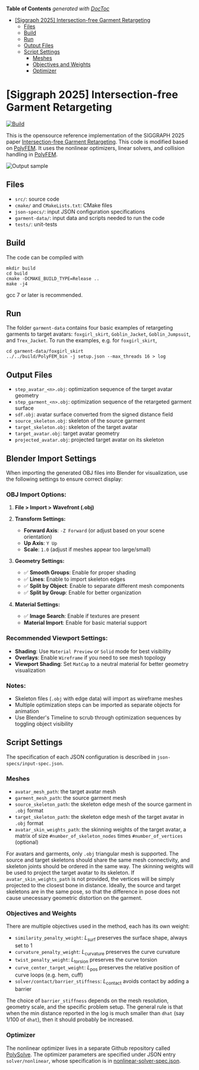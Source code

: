 <!-- START doctoc generated TOC please keep comment here to allow auto update -->
<!-- DON'T EDIT THIS SECTION, INSTEAD RE-RUN doctoc TO UPDATE -->

**Table of Contents** _generated with [DocToc](https://github.com/thlorenz/doctoc)_

- [[Siggraph 2025] Intersection-free Garment Retargeting](#siggraph-2025-intersection-free-garment-retargeting)
  - [Files](#files)
  - [Build](#build)
  - [Run](#run)
  - [Output Files](#output-files)
  - [Script Settings](#script-settings)
    - [Meshes](#meshes)
    - [Objectives and Weights](#objectives-and-weights)
    - [Optimizer](#optimizer)

<!-- END doctoc generated TOC please keep comment here to allow auto update -->

# [Siggraph 2025] Intersection-free Garment Retargeting

[![Build](https://github.com/Huangzizhou/cloth-fit/actions/workflows/continuous.yml/badge.svg)](https://github.com/Huangzizhou/cloth-fit/actions/workflows/continuous.yml)

This is the opensource reference implementation of the SIGGRAPH 2025 paper [Intersection-free Garment Retargeting](https://huangzizhou.github.io/assets/img/research/cloth/paper.pdf). This code is modified based on [PolyFEM](https://github.com/polyfem/polyfem). It uses the nonlinear optimizers, linear solvers, and collision handling in [PolyFEM](https://github.com/polyfem/polyfem).

![Output sample](./garment-data/output.gif)

## Files

- `src/`: source code
- `cmake/` and `CMakeLists.txt`: CMake files
- `json-specs/`: input JSON configuration specifications
- `garment-data/`: input data and scripts needed to run the code
- `tests/`: unit-tests

## Build

The code can be compiled with

```
mkdir build
cd build
cmake -DCMAKE_BUILD_TYPE=Release ..
make -j4
```

gcc 7 or later is recommended.

## Run

The folder `garment-data` contains four basic examples of retargeting garments to target avatars: `foxgirl_skirt`, `Goblin_Jacket`, `Goblin_Jumpsuit`, and `Trex_Jacket`. To run the examples, e.g. for `foxgirl_skirt`,

```
cd garment-data/foxgirl_skirt
../../build/PolyFEM_bin -j setup.json --max_threads 16 > log
```

## Output Files

- `step_avatar_<n>.obj`: optimization sequence of the target avatar geometry
- `step_garment_<n>.obj`: optimization sequence of the retargeted garment surface
- `sdf.obj`: avatar surface converted from the signed distance field
- `source_skeleton.obj`: skeleton of the source garment
- `target_skeleton.obj`: skeleton of the target avatar
- `target_avatar.obj`: target avatar geometry
- `projected_avatar.obj`: projected target avatar on its skeleton

## Blender Import Settings

When importing the generated OBJ files into Blender for visualization, use the following settings to ensure correct display:

### OBJ Import Options:

1. **File > Import > Wavefront (.obj)**
2. **Transform Settings:**

   - **Forward Axis**: `-Z Forward` (or adjust based on your scene orientation)
   - **Up Axis**: `Y Up`
   - **Scale**: `1.0` (adjust if meshes appear too large/small)

3. **Geometry Settings:**

   - ✅ **Smooth Groups**: Enable for proper shading
   - ✅ **Lines**: Enable to import skeleton edges
   - ✅ **Split by Object**: Enable to separate different mesh components
   - ✅ **Split by Group**: Enable for better organization

4. **Material Settings:**
   - ✅ **Image Search**: Enable if textures are present
   - **Material Import**: Enable for basic material support

### Recommended Viewport Settings:

- **Shading**: Use `Material Preview` or `Solid` mode for best visibility
- **Overlays**: Enable `Wireframe` if you need to see mesh topology
- **Viewport Shading**: Set `MatCap` to a neutral material for better geometry visualization

### Notes:

- Skeleton files (`.obj` with edge data) will import as wireframe meshes
- Multiple optimization steps can be imported as separate objects for animation
- Use Blender's Timeline to scrub through optimization sequences by toggling object visibility

## Script Settings

The specification of each JSON configuration is described in `json-specs/input-spec.json`.

### Meshes

- `avatar_mesh_path`: the target avatar mesh
- `garment_mesh_path`: the source garment mesh
- `source_skeleton_path`: the skeleton edge mesh of the source garment in `.obj` format
- `target_skeleton_path`: the skeleton edge mesh of the target avatar in `.obj` format
- `avatar_skin_weights_path`: the skinning weights of the target avatar, a matrix of size `#number_of_skeleton_nodes` times `#number_of_vertices` (optional)

For avatars and garments, only `.obj` triangular mesh is supported. The source and target skeletons should share the same mesh connectivity, and skeleton joints should be ordered in the same way. The skinning weights will be used to project the target avatar to its skeleton. If `avatar_skin_weights_path` is not provided, the vertices will be simply projected to the closest bone in distance. Ideally, the source and target skeletons are in the same pose, so that the difference in pose does not cause unecessary geometric distortion on the garment.

### Objectives and Weights

There are multiple objectives used in the method, each has its own weight:

- `similarity_penalty_weight`: $L_\text{surf}$ preserves the surface shape, always set to 1
- `curvature_penalty_weight`: $L_\text{curvature}$ preserves the curve curvature
- `twist_penalty_weight`: $L_\text{torsion}$ preserves the curve torsion
- `curve_center_target_weight`: $L_\text{pos}$ preserves the relative position of curve loops (e.g. hem, cuff)
- `solver/contact/barrier_stiffness`: $L_\text{contact}$ avoids contact by adding a barrier

The choice of `barrier_stiffness` depends on the mesh resolution, geometry scale, and the specific problem setup. The general rule is that when the min distance reported in the log is much smaller than `dhat` (say 1/100 of `dhat`), then it should probably be increased.

### Optimizer

The nonlinear optimizer lives in a separate Github repository called [PolySolve](https://github.com/Huangzizhou/polysolve/tree/garment). The optimizer parameters are specified under JSON entry `solver/nonlinear`, whose specification is in [nonlinear-solver-spec.json](https://github.com/Huangzizhou/polysolve/blob/garment/nonlinear-solver-spec.json).
